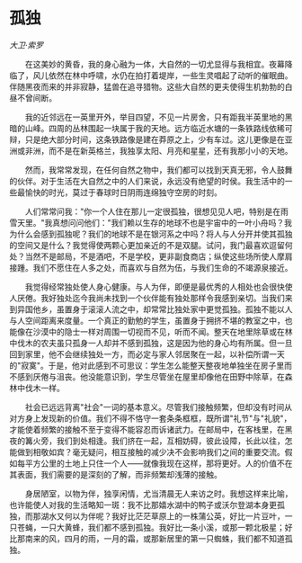 # 孤独

*大卫·索罗*

　　在这美妙的黄昏，我的身心融为一体，大自然的一切尤显得与我相宜。夜幕降临了，风儿依然在林中呼啸，水仍在拍打着堤岸，一些生灵唱起了动听的催眠曲。伴随黑夜而来的并非寂静，猛兽在追寻猎物。这些大自然的更夫使得生机勃勃的白昼不曾间断。

　　我的近邻远在一英里开外，举目四望，不见一片房舍，只有距我半英里地的黑暗的山峰。四周的丛林围起一块属于我的天地。远方临近水塘的一条铁路线依稀可辩，只是绝大部分时间，这条铁路像是建在莽原之上，少有车过。这儿更像是在亚洲或非洲，而不是在新英格兰，我独享太阳、月亮和星星，还有我那小小的天地。

　　然而，我常常发现，在任何自然之物中，我们都可以找到天真无邪，令人鼓舞的伙伴。对于生活在大自然之中的人们来说，永远没有绝望的时侯。我生活中的一些最愉快的时光，莫过于春球时日阴雨连绵独守空房的时刻。

　　人们常常问我："你一个人住在那儿一定很孤独，很想见见人吧，特别是在雨雪天里。"我真想问问他们："我们赖以生存的地球不也是宇宙中的一叶小舟吗？我为什么会感到孤独呢？我们的地球不是在银河系之中吗？将人与人分开并使其孤独的空间又是什么？我觉得使两颗心更加亲近的不是双腿。试问，我门最喜欢逗留何处？当然不是邮局，不是酒吧，不是学校，更非副食商店；纵使这些场所使人摩肩接踵。我们不愿住在人多之处，而喜欢与自然为伍，与我们生命的不竭源泉接近。

　　我觉得经常独处使人身心健康。与人为伴，即便是最优秀的人相处也会很快使人厌倦。我好独处迄今我尚未找到一个伙伴能有独处那样令我感到亲切。当我们来到异国他乡，虽置身于滚滚人流之中，却常常比独处家中更觉孤独。孤独不能以人与人空间距离来度量。一个真正的勤勉的学生，虽置身于拥挤不堪的教室之中，也能像在沙漠中的隐士一样对周围一切视而不见，听而不闻。整天在地里除草或在林中伐木的农夫虽只孤身一人却并不感到孤独，这是因为他的身心均有所属。但一旦回到家里，他不会继续独处一方，而必定与家人邻居聚在一起，以补偿所谓一天的"寂寞"。于是，他对此感到不可思议：学生怎么能整天整夜地单独坐在房子里而不感到厌倦与沮丧。他没能意识到，学生尽管坐在屋里却像他在田野中除草，在森林中伐木一样。

　　社会已远远背离"社会"一词的基本意义。尽管我们接触频繁，但却没有时间从对方身上发现新的价值。我们不得不恪守一套条条框框，既所谓"礼节"与"礼貌"，才能使着频繁的接触不至于变得不能容忍而诉诸武力。在邮局中，在客栈里，在黑夜的篝火旁，我们到处相逢。我们挤在一起，互相妨碍，彼此设障，长此以往，怎能做到相敬如宾？毫无疑问，相互接触的减少决不会影响我们之间的重要交流。假如每平方公里的土地上只住一个人——就像我现在这样，那将更好。人的价值不在其表面，我们需要的是深刻的了解，而非频繁却浅薄的接触。

　　身居陋室，以物为伴，独享闲情，尤当清晨无人来访之时。我想这样来比喻，也许能使人对我的生活略知一斑：我不比那嬉水湖中的鸭子或沃尔登湖本身更孤独，而那湖水又何以为伴呢？我好比茫茫草原上的一株蒲公英，好比一片豆叶，一只苍蝇，一只大黄蜂，我们都不感到孤独。我好比一条小溪，或那一颗北极星；好比那南来的风，四月的雨，一月的霜，或那新居里的第一只蜘蛛，我们都不知道孤独。